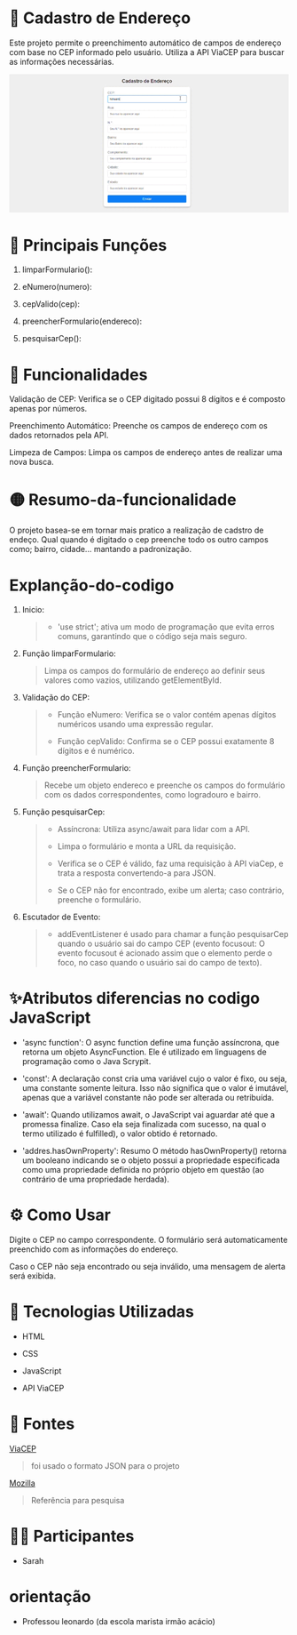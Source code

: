 # 📍 Cadastro de Endereço

Este projeto permite o preenchimento automático de campos de endereço com base no CEP informado pelo usuário. Utiliza a API ViaCEP para buscar as informações necessárias.

![banner](img/form-edereco.gif)

# 💎 Principais Funções

1. limparFormulario():

2. eNumero(numero): 

3. cepValido(cep):

4. preencherFormulario(endereco): 

5. pesquisarCep(): 

# 🚀 Funcionalidades

Validação de CEP: Verifica se o CEP digitado possui 8 dígitos e é composto apenas por números.

Preenchimento Automático: Preenche os campos de endereço com os dados retornados pela API.

Limpeza de Campos: Limpa os campos de endereço antes de realizar uma nova busca.

# 🟡 Resumo-da-funcionalidade

O projeto basea-se em tornar mais pratico a realização de cadstro de endeço. Qual quando é digitado o cep preenche todo os outro campos como; bairro, cidade... mantando a padronização.

# Explanção-do-codigo

1.  Inicio:
    > - 'use strict'; ativa um modo de programação que evita erros comuns, garantindo que o código seja mais seguro.

2. Função limparFormulario:

    > Limpa os campos do formulário de endereço ao definir seus valores como vazios, utilizando getElementById.



3. Validação do CEP:

    > - Função eNumero: Verifica se o valor contém apenas dígitos numéricos usando uma expressão regular.
    >
    > - Função cepValido: Confirma se o CEP possui exatamente 8 dígitos e é numérico.

4. Função preencherFormulario:

    > Recebe um objeto endereco e preenche os campos do formulário com os dados correspondentes, como logradouro e bairro.

5. Função pesquisarCep:

    >- Assíncrona: Utiliza async/await para lidar com a API.
    >
    > - Limpa o formulário e monta a URL da requisição.
    >
    > - Verifica se o CEP é válido, faz uma requisição à API viaCep, e trata a resposta convertendo-a para JSON.
    > - Se o CEP não for encontrado, exibe um alerta; caso contrário, preenche o formulário.

6. Escutador de Evento:

    > - addEventListener é usado para chamar a função pesquisarCep quando o usuário sai do campo CEP (evento focusout: O evento focusout é acionado assim que o elemento perde o foco, no caso quando o usuário sai do campo de texto).

# ✨Atributos diferencias no codigo JavaScript

- 'async function': O async function define uma função assíncrona, que retorna um objeto AsyncFunction. Ele é utilizado em linguagens de programação como o Java Scrypit.

- 'const': A declaração const cria uma variável cujo o valor é fixo, ou seja, uma constante somente leitura. Isso não significa que o valor é imutável, apenas que a variável constante não pode ser alterada ou retribuída.

- 'await': Quando utilizamos await, o JavaScript vai aguardar até que a promessa finalize. Caso ela seja finalizada com sucesso, na qual o termo utilizado é fulfilled), o valor obtido é retornado. 

- 'addres.hasOwnProperty': Resumo O método hasOwnProperty() retorna um booleano indicando se o objeto possui a propriedade especificada como uma propriedade definida no próprio objeto em questão (ao contrário de uma propriedade herdada).

# ⚙️ Como Usar

Digite o CEP no campo correspondente.
O formulário será automaticamente preenchido com as informações do endereço.

Caso o CEP não seja encontrado ou seja inválido, uma mensagem de alerta será exibida.

# 🧮 Tecnologias Utilizadas

- HTML

- CSS

- JavaScript

- API ViaCEP

# 📝 Fontes

[ViaCEP](https://viacep.com.br/) 

>foi usado o formato JSON para o projeto

[Mozilla](https://developer.mozilla.org/pt-BR/)

>Referência para pesquisa

# 👧🏻 Participantes

- Sarah

# orientação

- Professou leonardo (da escola marista irmão acácio)


